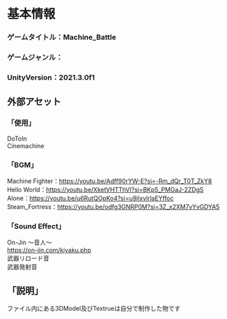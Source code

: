 # 基本情報
### ゲームタイトル：Machine_Battle  
### ゲームジャンル：  
### UnityVersion：2021.3.0f1  
## 外部アセット  
### 「使用」  
DoToIn  
Cinemachine  
### 「BGM」  
Machine Fighter：https://youtu.be/Adff90rYW-E?si=-Rm_dQr_T0T_ZkY8  
Hello World：https://youtu.be/XketVHTThVI?si=BKp5_PMGaJ-2ZDgS  
Alone：https://youtu.be/u6RutQOpKo4?si=u9iIxvlrlaEYffoc  
Steam_Fortress：https://youtu.be/odfg3GNRP0M?si=3Z_x2XM7vYvGDYA5  
### 「Sound Effect」  
On-Jin ～音人～  
https://on-jin.com/kiyaku.php  
武器リロード音  
武器発射音  
## 「説明」  
ファイル内にある3DModel及びTextrueは自分で制作した物です  
